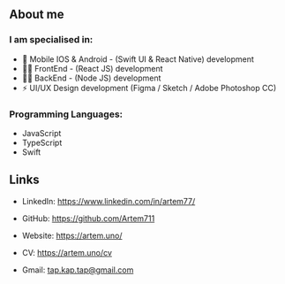 ## About me

### I am specialised in:
- 📱 Mobile IOS & Android - (Swift UI & React Native) development
-  👨‍💻 FrontEnd - (React JS) development
- 👨‍🔬 BackEnd - (Node JS) development
- ⚡ UI/UX Design development (Figma / Sketch / Adobe Photoshop CC)

### Programming Languages: 
 - JavaScript
 - TypeScript
 - Swift

## Links
- LinkedIn: https://www.linkedin.com/in/artem77/
- GitHub: https://github.com/Artem711


- Website: https://artem.uno/
- CV: https://artem.uno/cv
- Gmail: tap.kap.tap@gmail.com
